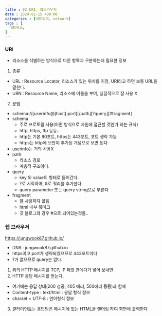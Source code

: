 ```yaml
---
title : 02.URI, 웹브라우저
date : 2024-01-15 +09:00
categories : [네트워크, network]
tags : [
  네트워크,
]
---
```

<!-- ![](/assets/img/Spring/aaaa.png){:style="border:1px solid #eaeaea; border-radius: 7px; padding: 0px;" } -->
<!-- ![](/assets/img/Performance Test/1-1.png){:style="width:1000px" } -->

### URI
- 리소스를 식별하는 방식으로 다른 항목과 구분하는데 필요한 정보

1. 종류
- URL : Resource Locator, 리소스가 있는 위치를 지정, URI라고 하면 보통 URL을 말한다.
- URN : Resource Name, 리소스에 이름을 부여, 실질적으로 잘 사용 X

2. 문법
- schema://[userinfo@]host[:port][/path][?query][#fragment]
- schema
  - 주로 프로토콜 사용(어떤 방식으로 자원에 접근할 것인가 하는 규칙)
  - http, https, ftp 등등..
  - http는 기본 80포트, https는 443포트, 포트 생략 가능
  - https는 http에 보안이 추가된 개념으로 보면 된다
- userinfo는 거의 사용X
- path
  - 리소스 경로
  - 계층적 구조이다.
- query
  - key 와 value의 형태로 들어간다.
  - ?로 시작하며, &로 쿼리를 추가한다.
  - query parameter 또는 query string으로 부른다
- fragment
  - 잘 사용하지 않음
  - html 내부 북마크
  - 깃 블로그의 경우 #으로 되어있는것들..

### 웹 브라우저

https://jungwook87.github.io/

- DNS : jungwook87.github.io
- https이고 port가 생략되었으므로 443포트이다
- ?가 없으므로 query는 없다.

1. 위의 HTTP 메시지를 TCP, IP 패킷 안에다가 넣어 보내면
2. HTTP 응담 메시지를 받는다. 
  - 여기에는 응답 상태(200 성공, 405 에러, 500에러 등등)과 함께
  - Content-type : text/html : 응답 형식 정보
  - charset = UTF-8 : 언어형식 정보
3. 클라이언트는 응답받은 메시지에 있는 HTML을 랜더링 하여 화면에 출력한다
